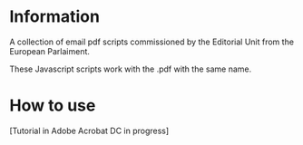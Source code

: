 # Information

A collection of email pdf scripts commissioned by the Editorial Unit from the European Parlaiment. 

These Javascript scripts work with the .pdf with the same name.

# How to use

[Tutorial in Adobe Acrobat DC in progress]

